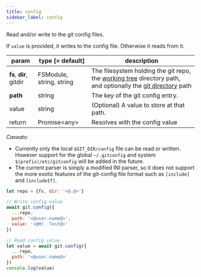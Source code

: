 ```yaml
---
title: config
sidebar_label: config
---
```


Read and/or write to the git config files.

If `value` is provided, it writes to the config file. Otherwise it reads from it.

| param                   | type [= default]         | description                                                                                                                                         |
| ----------------------- | ------------------------ | --------------------------------------------------------------------------------------------------------------------------------------------------- |
| **fs**, **dir**, gitdir | FSModule, string, string | The filesystem holding the git repo, the [working tree](dir-vs-gitdir.md) directory path, and optionally the [git directory](dir-vs-gitdir.md) path |
| **path**                | string                   | The key of the git config entry.                                                                                                                    |
| value                   | string                   | (Optional) A value to store at that path.                                                                                                           |
| return                  | Promise\<any\>           | Resolves with the config value                                                                                                                      |

*Caveats:*
- Currently only the local `$GIT_DIR/config` file can be read or written. However support for the global `~/.gitconfig` and system `$(prefix)/etc/gitconfig` will be added in the future.
- The current parser is simply a modified INI parser, so it does not support the more exotic features of the git-config file format such as `[include]` and `[includeIf]`.

```js
let repo = {fs, dir: '<@.@>'}

// Write config value
await git.config({
  ...repo,
  path: '<@user.name@>',
  value: '<@Mr. Test@>'
})

// Read config value
let value = await git.config({
  ...repo,
  path: '<@user.name@>'
})
console.log(value)
```